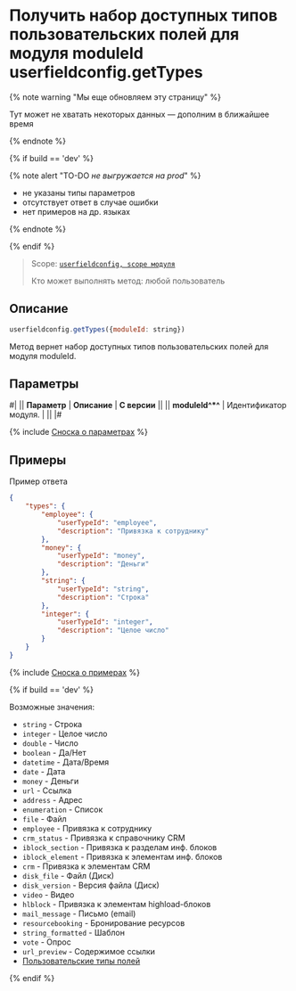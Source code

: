 # Получить набор доступных типов пользовательских полей для модуля moduleId userfieldconfig.getTypes

{% note warning "Мы еще обновляем эту страницу" %}

Тут может не хватать некоторых данных — дополним в ближайшее время

{% endnote %}

{% if build == 'dev' %}

{% note alert "TO-DO _не выгружается на prod_" %}

- не указаны типы параметров
- отсутствует ответ в случае ошибки
- нет примеров на др. языках
  
{% endnote %}

{% endif %}

> Scope: [`userfieldconfig, scope модуля`](../../../../scopes/permissions.md)
>
> Кто может выполнять метод: любой пользователь

## Описание

```js
userfieldconfig.getTypes({moduleId: string})
```

Метод вернет набор доступных типов пользовательских полей для модуля moduleId.

## Параметры

#|
|| **Параметр** | **Описание** | **С версии** ||
|| **moduleId^*^** | Идентификатор модуля.  | ||
|#

{% include [Сноска о параметрах](../../../../../_includes/required.md) %}

## Примеры

Пример ответа

```json
{
    "types": {
        "employee": {
            "userTypeId": "employee",
            "description": "Привязка к сотруднику"
        },
        "money": {
            "userTypeId": "money",
            "description": "Деньги"
        },
        "string": {
            "userTypeId": "string",
            "description": "Строка"
        },
        "integer": {
            "userTypeId": "integer",
            "description": "Целое число"
        }
    }
}
```

{% include [Сноска о примерах](../../../../../_includes/examples.md) %}


{% if build == 'dev' %}

Возможные значения:
- `string` - Строка
- `integer` - Целое число
- `double` - Число
- `boolean` - Да/Нет
- `datetime` - Дата/Время
- `date` - Дата
- `money` - Деньги
- `url` - Ссылка
- `address` - Адрес
- `enumeration` - Список
- `file` - Файл
- `employee` - Привязка к сотруднику
- `crm_status` - Привязка к справочнику CRM
- `iblock_section` - Привязка к разделам инф. блоков
- `iblock_element` - Привязка к элементам инф. блоков
- `crm` - Привязка к элементам CRM
- `disk_file` - Файл (Диск)
- `disk_version` - Версия файла (Диск)
- `video` - Видео
- `hlblock` - Привязка к элементам highload-блоков
- `mail_message` - Письмо (email)
- `resourcebooking` - Бронирование ресурсов
- `string_formatted` - Шаблон
- `vote` - Опрос
- `url_preview` - Содержимое ссылки
- [Пользовательские типы полей](../../../universal/user-defined-fields/userfield-type.md)

{% endif %}